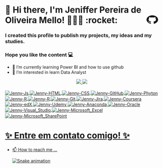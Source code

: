  <h1> 👋  Hi there, I'm Jeniffer Pereira de Oliveira Mello! 👩🏻‍💻 :rocket: <img align="right" alt="Jeyci-Js" height="30" width="40" src = "https://raw.githubusercontent.com/devicons/devicon/master/icons/github/github-original.svg"></h1> 
</header>

### I created this profile to publish my projects, my ideas and my studies.

### Hope you like the content :computer: 

- 🌱 I’m currently learning Power BI and how to use github
- 👀 I’m interested in learn Data Analyst

<div align="center">
  <a href="https://github.com/JennyMello">
  <img height="180em" src="https://github-readme-stats.vercel.app/api?username=JennyMello&show_icons=true&theme=dracula&include_all_commits=true&count_private=true"/>
  <img height="180em" src="https://github-readme-stats.vercel.app/api/top-langs/?username=JennyMello&layout=compact&langs_count=7&theme=dracula"/>
</div>

<div style="display: inline_block"><br>
  <img align="center" alt="Jenny-Js" src="https://img.shields.io/badge/JavaScript-F7DF1E?style=for-the-badge&logo=javascript&logoColor=black">
  <img align="center" alt="Jenny-HTML" src="https://img.shields.io/badge/HTML5-E34F26?style=for-the-badge&logo=html5&logoColor=white">
  <img align="center" alt="Jenny-CSS" src="https://img.shields.io/badge/CSS3-1572B6?style=for-the-badge&logo=css3&logoColor=white">
  <img align="center" alt="Jenny-GitHub" src="https://img.shields.io/badge/GitHub-100000?style=for-the-badge&logo=github&logoColor=white">
  <img align="center" alt="Jenny-Phyton" src="https://img.shields.io/badge/Python-3776AB?style=for-the-badge&logo=python&logoColor=white">
  <img align="center" alt="Jenny-R" src="https://img.shields.io/badge/r-%23276DC3.svg?style=for-the-badge&logo=r&logoColor=white">
  <img align="center" alt="Jenny-R" src="https://img.shields.io/badge/pandas-%23150458.svg?style=for-the-badge&logo=pandas&logoColor=white">
 
  <img align="center" alt="Jenny-Git" src="https://img.shields.io/badge/Git-F05032?style=for-the-badge&logo=git&logoColor=white">
  <img align="center" alt="Jenny-Jira" src="https://img.shields.io/badge/Jira-0052CC?style=for-the-badge&logo=Jira&logoColor=white">
  <img align="center" alt="Jenny-Coursera" src="https://img.shields.io/badge/Coursera-%230056D2.svg?style=for-the-badge&logo=Coursera&logoColor=white">
  <img align="center" alt="Jenny-edX" src="https://img.shields.io/badge/edX-%2302262B.svg?style=for-the-badge&logo=edX&logoColor=white">
  <img align="center" alt="Jenny-Udemy" src="https://img.shields.io/badge/Udemy-A435F0?style=for-the-badge&logo=Udemy&logoColor=white">
  <img align="center" alt="Jenny-Anaconda" src="https://img.shields.io/badge/Anaconda-%2344A833.svg?style=for-the-badge&logo=anaconda&logoColor=white">
  <img align="center" alt="Jenny-Oracle" src="https://img.shields.io/badge/Oracle-F80000?style=for-the-badge&logo=oracle&logoColor=white">
  <img align="center" alt="Jenny-Visual_Studio" src="https://img.shields.io/badge/Visual%20Studio-5C2D91.svg?style=for-the-badge&logo=visual-studio&logoColor=white">
  <img align="center" alt="Jenny-Microsoft_Excel" src="https://img.shields.io/badge/Microsoft_Excel-217346?style=for-the-badge&logo=microsoft-excel&logoColor=white)">
  <img align="center" alt="Jenny-Microsoft_SharePoint" src="https://img.shields.io/badge/Microsoft_SharePoint-0078D4?style=for-the-badge&logo=microsoft-sharepoint&logoColor=white">


 ## <h1> ✨  Entre em contato comigo!  ✨ </h1>
 
- 📫 How to reach me ...

  ![Snake animation](https://github.com/JennyMello/JennyMello/blob/output/github-contribution-grid-snake.svg)

<!---
JennyMello/JennyMello is a ✨ special ✨ repository because its `README.md` (this file) appears on your GitHub profile.
You can click the Preview link to take a look at your changes.
--->
